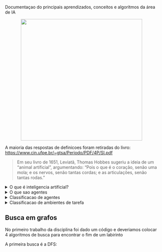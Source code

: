 Documentaçao do principais aprendizados, conceitos e algoritmos da área de IA


<p align="center">
  <img src="https://user-images.githubusercontent.com/66230142/209479583-c78228de-e5d5-4635-8cfd-7acdeef87f4c.png" width="400">
</p>

A maioria das respostas de definicoes foram retiradas do livro:\
https://www.cin.ufpe.br/~gtsa/Periodo/PDF/4P/SI.pdf

>Em seu livro de 1651, Leviatã, Thomas Hobbes sugeriu a ideia de um “animal artificial”, argumentando: “Pois o que é o coração, senão uma mola; e os nervos, senão tantas cordas; e as articulações, senão tantas rodas.”


<details>
  <summary>O que é inteligencia artificial?</summary>
    Estudo de agentes que recebem percepções do ambiente e executam acoes
</details>

<details>
  <summary>O que sao agentes</summary>
    Alguma coisa que atua em um ambiente e recebe seus estímulos, ele possui um corpo com sensores e atuadores (recebem estímulos e fornecem ações respectivamente
    <img width="343" alt="image" src="https://user-images.githubusercontent.com/66230142/209480390-2dff8040-3976-4da1-afcf-70106ffdaf0b.png">

</details>

<details>
  <summary>Classificacao de agentes</summary>
    Utilizamos o PEAS para classificar o agente, ex:
<img width="711" alt="image" src="https://user-images.githubusercontent.com/66230142/209480762-5f55a5a7-ca4f-4bfa-9a0b-5b7401b6c63f.png">\
(Performance, Environment, Actuators e Sensors)
</details>

<details>
  <summary>Classificacao de ambientes de tarefa</summary>
  As definicoes sao bem intuitivas, basicamente:

  Obervavel: Parcialmente ou completamente de acordo com se ele pode ser totalmente averiguado ou nao\
  Agentes: Quantidade de agentes envolvidos no ambiente, seja único ou multi\
  Determinístico: se for é porque de acordo com o passo x certamente y vai acontecer, estocático é classificado quando nao podemos afirmar com certeza\
  Episodico: se ele é episodico quer dizer que acoes passadas nao interferiram para oq ocorreu atualmente no ambiente enquanto os sequenciais sao causais, por exemplo uma partida de xadrez é sequencial, cada tomada de decisao influencia no que acontece na proxima rodada da partida.\
  Estatico: ambiente pode alterar? Sim? Entao é dinamico, caso contrário, estático.
  Discreto versus contínuo: normalmente diz respeito ao estado e ao tempo do ambiente, discreto quando é finito e continuo quando é infinito.
  <img width="710" alt="image" src="https://user-images.githubusercontent.com/66230142/209480964-64eef4fc-0219-454f-b044-bfd5bf5a21bb.png">

</details>

<h2>Busca em grafos</h2>
No primeiro trabalho da disciplina foi dado um código e deveriamos colocar 4 algoritmos de busca para encontrar o fim de um labirinto

A primeira busca é a DFS:



